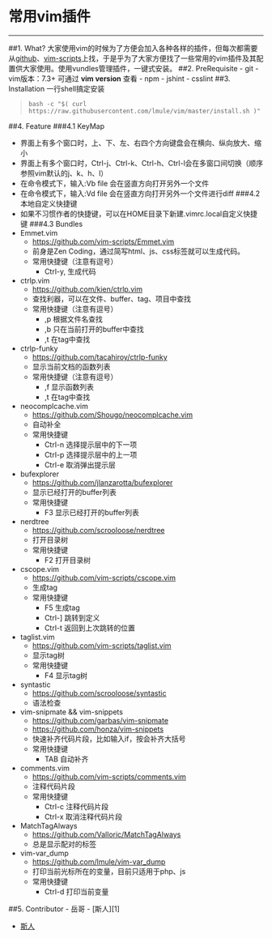 # **常用vim插件**
---
##1. What?
    大家使用vim的时候为了方便会加入各种各样的插件，但每次都需要从[github](https://github.com)、[vim-scripts](http://vim-scripts.org/vim/scripts.html)上找，于是乎为了大家方便找了一些常用的vim插件及其配置供大家使用。使用vundles管理插件，一键式安装。
##2. PreRequisite
    - git
    - vim版本：7.3+ 可通过 **vim version** 查看
    - npm
        - jshint
        - csslint
##3. Installation
    一行shell搞定安装
> `bash -c "$( curl https://raw.githubusercontent.com/lmule/vim/master/install.sh )"`

##4. Feature
###4.1 KeyMap
- 界面上有多个窗口时，上、下、左、右四个方向键盘会在横向、纵向放大、缩小
- 界面上有多个窗口时，Ctrl-j、Ctrl-k、Ctrl-h、Ctrl-l会在多窗口间切换（顺序参照vim默认的j、k、h、l）
- 在命令模式下，输入:Vb file 会在竖直方向打开另外一个文件
- 在命令模式下，输入:Vd file 会在竖直方向打开另外一个文件进行diff
###4.2 本地自定义快捷键
- 如果不习惯作者的快捷键，可以在HOME目录下新建.vimrc.local自定义快捷键
###4.3 Bundles
- Emmet.vim
    - https://github.com/vim-scripts/Emmet.vim
    - 前身是Zen Coding，通过简写html、js、css标签就可以生成代码。
    - 常用快捷键（注意有逗号）
        - Ctrl-y, 生成代码
- ctrlp.vim
    - https://github.com/kien/ctrlp.vim
    - 查找利器，可以在文件、buffer、tag、项目中查找
    - 常用快捷键（注意有逗号）
        - ,p 根据文件名查找 
        - ,b 只在当前打开的buffer中查找
        - ,t 在tag中查找
- ctrlp-funky
    - https://github.com/tacahiroy/ctrlp-funky
    - 显示当前文档的函数列表
    - 常用快捷键（注意有逗号）
        - ,f 显示函数列表
        - ,t 在tag中查找
- neocomplcache.vim
    - https://github.com/Shougo/neocomplcache.vim
    - 自动补全
    - 常用快捷键
        - Ctrl-n 选择提示层中的下一项
        - Ctrl-p 选择提示层中的上一项
        - Ctrl-e 取消弹出提示层
- bufexplorer 
    - https://github.com/jlanzarotta/bufexplorer
    - 显示已经打开的buffer列表
    - 常用快捷键
        - F3 显示已经打开的buffer列表
- nerdtree
    - https://github.com/scrooloose/nerdtree
    - 打开目录树
    - 常用快捷键
        - F2 打开目录树
- cscope.vim
    - https://github.com/vim-scripts/cscope.vim
    - 生成tag
    - 常用快捷键
        - F5 生成tag
        - Ctrl-] 跳转到定义
        - Ctrl-t 返回到上次跳转的位置
- taglist.vim
    - https://github.com/vim-scripts/taglist.vim
    - 显示tag树
    - 常用快捷键
        - F4 显示tag树
- syntastic
    - https://github.com/scrooloose/syntastic
    - 语法检查
-  vim-snipmate && vim-snippets
    - https://github.com/garbas/vim-snipmate
    - https://github.com/honza/vim-snippets
    - 快速补齐代码片段，比如输入if，按<TAB>会补齐大括号
    - 常用快捷键
        - TAB 自动补齐
-  comments.vim
    - https://github.com/vim-scripts/comments.vim
    - 注释代码片段
    - 常用快捷键
        - Ctrl-c 注释代码片段
        - Ctrl-x 取消注释代码片段
-  MatchTagAlways
    - https://github.com/Valloric/MatchTagAlways
    - 总是显示配对的标签
-  vim-var_dump
    - https://github.com/lmule/vim-var_dump
    - 打印当前光标所在的变量，目前只适用于php、js
    - 常用快捷键
        - Ctrl-d 打印当前变量

##5. Contributor
    - 岳哥
    - [斯人][1]
- [斯人](https://github.com/leecade/)
